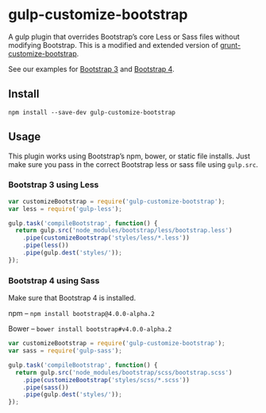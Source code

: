 # gulp-customize-bootstrap
A gulp plugin that overrides Bootstrap’s core Less or Sass files without modifying Bootstrap. This is a modified and extended version of [grunt-customize-bootstrap](https://github.com/ianwremmel/grunt-customize-bootstrap).

See our examples for [Bootstrap 3](https://github.com/wildbit/gulp-customize-bootstrap/tree/master/examples/bootstrap-3) and [Bootstrap 4](https://github.com/wildbit/gulp-customize-bootstrap/tree/master/examples/bootstrap-4).

## Install
```
npm install --save-dev gulp-customize-bootstrap
```

## Usage
This plugin works using Bootstrap’s npm, bower, or static file installs. Just make sure you pass in the correct Bootstrap less or sass file using `gulp.src`.


### Bootstrap 3 using Less

```js
var customizeBootstrap = require('gulp-customize-bootstrap');
var less = require('gulp-less');

gulp.task('compileBootstrap', function() {
  return gulp.src('node_modules/bootstrap/less/bootstrap.less')
    .pipe(customizeBootstrap('styles/less/*.less'))
    .pipe(less())
    .pipe(gulp.dest('styles/'));
});
```


### Bootstrap 4 using Sass

Make sure that Bootstrap 4 is installed.


npm – `npm install bootstrap@4.0.0-alpha.2`

Bower – `bower install bootstrap#v4.0.0-alpha.2`


```js
var customizeBootstrap = require('gulp-customize-bootstrap');
var sass = require('gulp-sass');

gulp.task('compileBootstrap', function() {
  return gulp.src('node_modules/bootstrap/scss/bootstrap.scss')
    .pipe(customizeBootstrap('styles/scss/*.scss'))
    .pipe(sass())
    .pipe(gulp.dest('styles/'));
});
```
